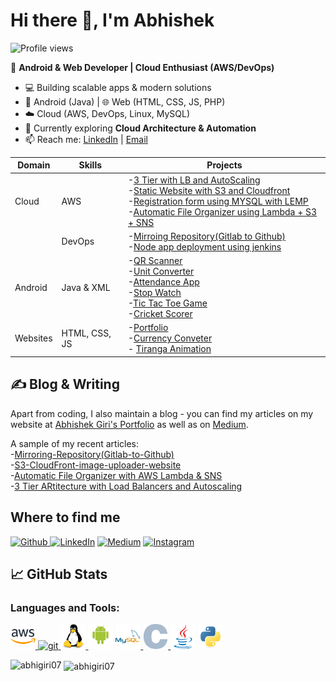# Hi there 👋, I'm Abhishek  

![Profile views](https://komarev.com/ghpvc/?username=abhigiri07&color=blue&style=flat)


🚀 **Android & Web Developer | Cloud Enthusiast (AWS/DevOps)**  

- 💻 Building scalable apps & modern solutions  
- 📱 Android (Java) | 🌐 Web (HTML, CSS, JS, PHP)  
- ☁️ Cloud (AWS, DevOps, Linux, MySQL)  
- 🌱 Currently exploring **Cloud Architecture & Automation**  
- 📫 Reach me: [LinkedIn](https://www.linkedin.com/in/abhishek-giri-7abhi/) | [Email](abhishekgiri02973@gmail.com)

| Domain   | Skills        | Projects |
|----------|---------------|----------|
| Cloud    | AWS           | -[3 Tier with LB and AutoScaling](https://github.com/abhigiri07/3-Tier-Artitecture-With-LB-and-AutoScaling) <br> -[Static Website with S3 and Cloudfront](https://github.com/abhigiri07/s3-cloudfront-static-website) <br> -[Registration form using MYSQL with LEMP](https://github.com/abhigiri07/Registration-Form-MYSQL-LEMP) <br> -[Automatic File Organizer using Lambda + S3 + SNS](https://github.com/abhigiri07/Automatic-Files-Organizer-Lambda-S3-SNS)      |
|          | DevOps        | -[Mirroing Repository(Gitlab to Github)](https://github.com/abhigiri07/Mirroring-repository-Gitlab-to-Github) <br> -[Node app deployment using jenkins](https://github.com/abhigiri07/node-app-deploy-jenkins)         |
| Android  | Java & XML    | -[QR Scanner](https://github.com/abhigiri07/QR-Scanner-App) <br> -[Unit Converter](https://github.com/abhigiri07/Unit-Converter-App) <br> -[Attendance App](https://github.com/abhigiri07/PresentSir_AndroidApp) <br> -[Stop Watch](https://github.com/abhigiri07/Stop-watch) <br> -[Tic Tac Toe Game](https://github.com/abhigiri07/Tic_Tac_Toe)  <br> -[Cricket Scorer](https://github.com/abhigiri07/CricScore)   |
| Websites | HTML, CSS, JS | -[Portfolio](https://github.com/abhigiri07/portfolio)<br> -[Currency Conveter](https://github.com/abhigiri07/currencyconveter) <br>- [Tiranga Animation](https://github.com/abhigiri07/Tiranga_Animation)   |

## &#x270d; Blog & Writing

Apart from coding, I also maintain a blog - you can find my articles on my website at [Abhishek Giri's Portfolio](https://abhishekgiriportfolio.netlify.app) as well as on [Medium](https://medium.com/@abhishekgiri7).

A sample of my recent articles:
<br>
-[Mirroring-Repository(Gitlab-to-Github)](https://medium.com/@abhishekgiri7/repository-mirroring-from-gitlab-to-github-ac53335adf65)<br>
-[S3-CloudFront-image-uploader-website](https://medium.com/@abhishekgiri7/s3-cloudfront-image-uploader-d9202377a993)<br>
-[Automatic File Organizer with AWS Lambda & SNS](https://medium.com/@abhishekgiri7/automatic-file-organizer-with-aws-lambda-sns-37d455df6983) <br>
-[3 Tier ARtitecture with Load Balancers and Autoscaling](https://medium.com/@abhishekgiri7/3-tier-artitecture-with-load-balancers-autoscaling-bcd08d250670) 


## Where to find me
<p><a href="https://github.com/abhigiri07" target="_blank"><img alt="Github" src="https://img.shields.io/badge/GitHub-%2312100E.svg?&style=for-the-badge&logo=Github&logoColor=white" /> <a href="https://www.linkedin.com/in/abhishek-giri-7abhi" target="_blank"><img alt="LinkedIn" src="https://img.shields.io/badge/linkedin-%230077B5.svg?&style=for-the-badge&logo=linkedin&logoColor=white" /></a> <a href="https://medium.com/@abhishekgiri7" target="_blank"><img alt="Medium" src="https://img.shields.io/badge/medium-%2312100E.svg?&style=for-the-badge&logo=medium&logoColor=white" /></a> <a href="https://www.instagram.com/abhigiri.7" target="_blank">
  <img alt="Instagram" src="https://img.shields.io/badge/instagram-%23E4405F.svg?&style=for-the-badge&logo=instagram&logoColor=white"/>
</a>
</p> 
  
## &#x1f4c8; GitHub Stats 
<h3 align="left">Languages and Tools:</h3>
<p align="left"> <a href="https://aws.amazon.com" target="_blank" rel="noreferrer"> <img src="https://raw.githubusercontent.com/devicons/devicon/master/icons/amazonwebservices/amazonwebservices-original-wordmark.svg" alt="aws" width="40" height="40"/> </a> <a href="https://git-scm.com/" target="_blank" rel="noreferrer"> <img src="https://www.vectorlogo.zone/logos/git-scm/git-scm-icon.svg" alt="git" width="40" height="40"/> </a> <a href="https://www.linux.org/" target="_blank" rel="noreferrer"> <img src="https://raw.githubusercontent.com/devicons/devicon/master/icons/linux/linux-original.svg" alt="linux" width="40" height="40"/> <a href="https://developer.android.com" target="_blank" rel="noreferrer"><img src="https://raw.githubusercontent.com/devicons/devicon/master/icons/android/android-original-wordmark.svg" alt="android" width="40" height="40"/></a> <a href="https://www.mysql.com/" target="_blank" rel="noreferrer"> <img src="https://raw.githubusercontent.com/devicons/devicon/master/icons/mysql/mysql-original-wordmark.svg" alt="mysql" width="40" height="40"/> </a> <a href="https://www.cprogramming.com/" target="_blank" rel="noreferrer"> <img src="https://raw.githubusercontent.com/devicons/devicon/master/icons/c/c-original.svg" alt="c" width="40" height="40"/><a href="https://www.java.com" target="_blank" rel="noreferrer"> <img src="https://raw.githubusercontent.com/devicons/devicon/master/icons/java/java-original.svg" alt="java" width="40" height="40"/></a> <a href="https://www.python.org" target="_blank" rel="noreferrer"> <img src="https://raw.githubusercontent.com/devicons/devicon/master/icons/python/python-original.svg" alt="python" width="40" height="40"/> </a> 
 </p>

<p><img align="left" src="https://github-readme-stats.vercel.app/api/top-langs?username=abhigiri07&show_icons=true&locale=en&layout=compact" alt="abhigiri07" /></p>

<p>&nbsp;<img align="center" src="https://github-readme-stats.vercel.app/api?username=abhigiri07&show_icons=true&locale=en" alt="abhigiri07" /></p>
<p><img align="center" src="https://github-readme-streak-stats.herokuapp.com/?user=abhigiri07&" alt="" /></p>

